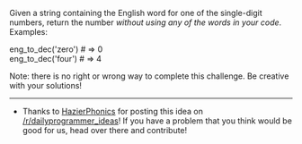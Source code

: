 

Given a string containing the English word for one of the single-digit numbers, return the number _without using any of the words in your code_. Examples:

eng\_to\_dec('zero') # => 0  
eng\_to\_dec('four') # => 4

Note: there is no right or wrong way to complete this challenge. Be creative with your solutions!

* * *

- Thanks to [HazierPhonics](http://www.reddit.com/user/HazierPhonics) for posting this idea on [/r/dailyprogrammer\_ideas](/r/dailyprogrammer_ideas)! If you have a problem that you think would be good for us, head over there and contribute!

